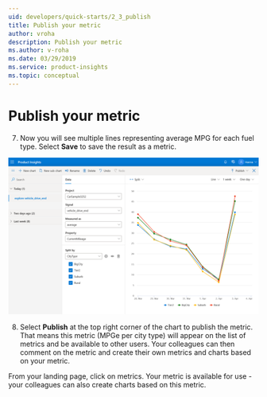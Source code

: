 ```yaml
---
uid: developers/quick-starts/2_3_publish
title: Publish your metric
author: vroha
description: Publish your metric
ms.author: v-roha
ms.date: 03/29/2019
ms.service: product-insights
ms.topic: conceptual
---
```

# Publish your metric

7. Now you will see multiple lines representing average MPG for each fuel type. Select **Save** to save the result as a metric.

![Select split](2_Split.PNG)

8. Select **Publish** at the top right corner of the chart to publish the metric. That means this metric (MPGe per city type) will appear on the list of metrics and be available to other users. Your colleagues can then comment on the metric and create their own metrics and charts based on your metric. 

From your landing page, click on metrics. Your metric is available for use - your colleagues can also create charts based on this metric. 




